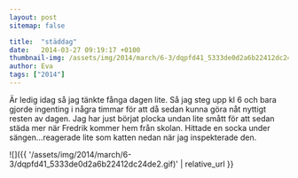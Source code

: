 ```yaml
---
layout: post
sitemap: false

title:  "städdag"
date:   2014-03-27 09:19:17 +0100
thumbnail-img: /assets/img/2014/march/6-3/dqpfd41_5333de0d2a6b22412dc24de2.gif
author: Eva
tags: ["2014"]
---
```





Är ledig idag så jag tänkte fånga dagen lite. Så jag steg upp kl 6 och bara gjorde ingenting i några timmar för att då sedan kunna göra nåt nyttigt resten av dagen. Jag har just börjat plocka undan lite smått för att sedan städa mer när Fredrik kommer hem från skolan. Hittade en socka under sängen...reagerade lite som katten nedan när jag inspekterade den.

![]({{ '/assets/img/2014/march/6-3/dqpfd41_5333de0d2a6b22412dc24de2.gif)'  | relative_url }}

